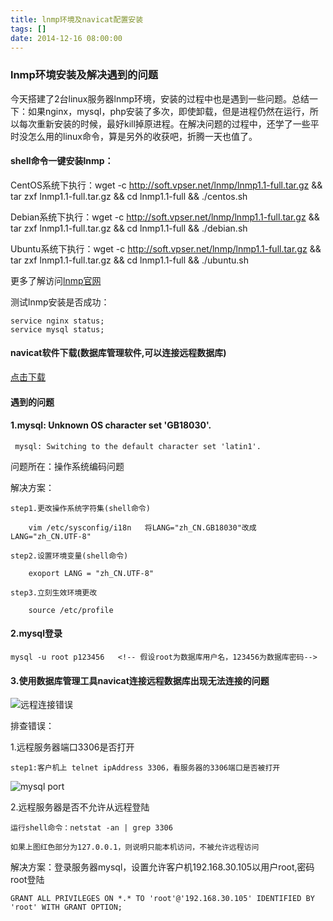 ```yaml
---
title: lnmp环境及navicat配置安装
tags: []
date: 2014-12-16 08:00:00
---
```


### lnmp环境安装及解决遇到的问题

今天搭建了2台linux服务器lnmp环境，安装的过程中也是遇到一些问题。总结一下：如果nginx，mysql，php安装了多次，即使卸载，但是进程仍然在运行，所以每次重新安装的时候，最好kill掉原进程。在解决问题的过程中，还学了一些平时没怎么用的linux命令，算是另外的收获吧，折腾一天也值了。

#### shell命令一键安装lnmp：

CentOS系统下执行：wget -c http://soft.vpser.net/lnmp/lnmp1.1-full.tar.gz && tar zxf lnmp1.1-full.tar.gz && cd lnmp1.1-full && ./centos.sh

Debian系统下执行：wget -c http://soft.vpser.net/lnmp/lnmp1.1-full.tar.gz && tar zxf lnmp1.1-full.tar.gz && cd lnmp1.1-full && ./debian.sh

Ubuntu系统下执行：wget -c http://soft.vpser.net/lnmp/lnmp1.1-full.tar.gz && tar zxf lnmp1.1-full.tar.gz && cd lnmp1.1-full && ./ubuntu.sh

更多了解访问<a href="http://lnmp.org/install.html" target="_blank">lnmp官网</a>

测试lnmp安装是否成功：

    service nginx status;
    service mysql status;

#### navicat软件下载(数据库管理软件,可以连接远程数据库)

<a href="http://pan.baidu.com/s/1qW6uj5y" target="">点击下载</a>
    
#### 遇到的问题

#### 1.mysql: Unknown OS character set 'GB18030'. 
     mysql: Switching to the default character set 'latin1'.

问题所在：操作系统编码问题

解决方案：

    step1.更改操作系统字符集(shell命令)

        vim /etc/sysconfig/i18n   将LANG="zh_CN.GB18030"改成LANG="zh_CN.UTF-8"

    step2.设置环境变量(shell命令)

        exoport LANG = "zh_CN.UTF-8"

    step3.立刻生效环境更改

        source /etc/profile

#### 2.mysql登录

    mysql -u root p123456   <!-- 假设root为数据库用户名，123456为数据库密码-->

#### 3.使用数据库管理工具navicat连接远程数据库出现无法连接的问题

![远程连接错误](/assets/images/Linkerror.png)

排查错误：
    
1.远程服务器端口3306是否打开
    
    step1:客户机上 telnet ipAddress 3306，看服务器的3306端口是否被打开

![mysql port](/assets/images/mysqlport.png)

2.远程服务器是否不允许从远程登陆

    运行shell命令：netstat -an | grep 3306

    如果上图红色部分为127.0.0.1，则说明只能本机访问，不被允许远程访问

解决方案：登录服务器mysql，设置允许客户机192.168.30.105以用户root,密码root登陆

    GRANT ALL PRIVILEGES ON *.* TO 'root'@'192.168.30.105' IDENTIFIED BY 'root' WITH GRANT OPTION;



